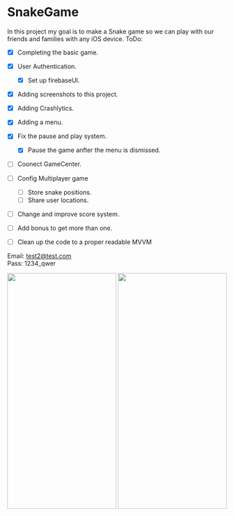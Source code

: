 # SnakeGame
In this project my goal is to make a Snake game so we can play with our friends and families with any iOS device.
ToDo:
- [x] Completing the basic game.
- [x] User Authentication.
  - [x] Set up firebaseUI. 
- [x] Adding screenshots to this project.
- [x] Adding Crashlytics.
- [x] Adding a menu.
- [x] Fix the pause and play system.
  - [x] Pause the game anfter the menu is dismissed.
- [ ] Coonect GameCenter.
- [ ] Config Multiplayer game
  - [ ] Store snake positions. 
  - [ ] Share user locations.
- [ ] Change and improve score system.
- [ ] Add bonus to get more than one. 
- [ ] Clean up the code to a proper readable MVVM


Email: test2@test.com<br>Pass: 1234_qwer

<img src="https://user-images.githubusercontent.com/7261365/136142894-5ffd0b99-548d-4f32-b7e2-0524e58ac937.png" width="250" height="541" /> <img src="https://user-images.githubusercontent.com/7261365/136142896-0408bdf4-79e5-43e5-8dfd-45d1f17c5578.png" width="250" height="541" />
